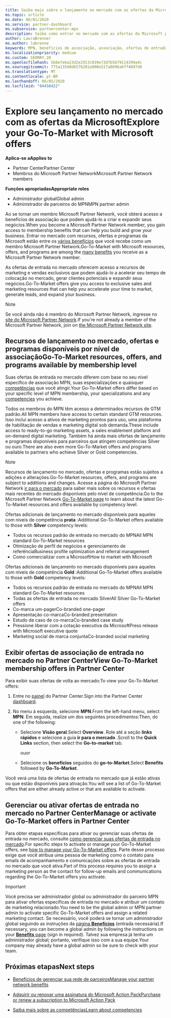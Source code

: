 ```yaml
---
title: Saiba mais sobre o lançamento no mercado com as ofertas da Microsoft
ms.topic: article
ms.date: 06/01/2020
ms.service: partner-dashboard
ms.subservice: partnercenter-mpn
description: Saiba como entrar no mercado com as ofertas da Microsoft pode ajudar a acelerar o tempo de colocação no mercado, gerar clientes potenciais e expandir seus negócios.
author: LauraBrenner
ms.author: labrenne
keywords: MPN, benefícios de associação, associação, ofertas de entrada no mercado, entrar no mercado com a Microsoft, ir para o mercado, associação Gold, associação Silver
ms.localizationpriority: medium
ms.custom: SEOMAY.20
ms.openlocfilehash: 5b8e7e6a23d2e2913c039e73d7b5679114399a4c
ms.sourcegitcommit: 775a13540d6576201a900e517a0696a6ff4897d8
ms.translationtype: MT
ms.contentlocale: pt-BR
ms.lasthandoff: 06/05/2020
ms.locfileid: "84458422"
---
```

# <a name="explore-your-go-to-market-with-microsoft-offers"></a><span data-ttu-id="efdf5-104">Explore seu lançamento no mercado com as ofertas da Microsoft</span><span class="sxs-lookup"><span data-stu-id="efdf5-104">Explore your Go-To-Market with Microsoft offers</span></span>

<span data-ttu-id="efdf5-105">**Aplica-se a**</span><span class="sxs-lookup"><span data-stu-id="efdf5-105">**Applies to**</span></span>

- <span data-ttu-id="efdf5-106">Partner Center</span><span class="sxs-lookup"><span data-stu-id="efdf5-106">Partner Center</span></span>
- <span data-ttu-id="efdf5-107">Membros do Microsoft Partner Network</span><span class="sxs-lookup"><span data-stu-id="efdf5-107">Microsoft Partner Network members</span></span>

<span data-ttu-id="efdf5-108">**Funções apropriadas**</span><span class="sxs-lookup"><span data-stu-id="efdf5-108">**Appropriate roles**</span></span>

- <span data-ttu-id="efdf5-109">Administrador global</span><span class="sxs-lookup"><span data-stu-id="efdf5-109">Global admin</span></span>
- <span data-ttu-id="efdf5-110">Administrador de parceiros do MPN</span><span class="sxs-lookup"><span data-stu-id="efdf5-110">MPN partner admin</span></span>

<span data-ttu-id="efdf5-111">Ao se tornar um membro Microsoft Partner Network, você obterá acesso a benefícios de associação que podem ajudá-lo a criar e expandir seus negócios.</span><span class="sxs-lookup"><span data-stu-id="efdf5-111">When you become a Microsoft Partner Network member, you gain access to membership benefits that can help you build and grow your business.</span></span> <span data-ttu-id="efdf5-112">Entrar no mercado com recursos, ofertas e programas da Microsoft estão entre os [vários benefícios](https://partner.microsoft.com/manage-your-partner-network-benefits) que você recebe como um membro Microsoft Partner Network.</span><span class="sxs-lookup"><span data-stu-id="efdf5-112">Go-To-Market with Microsoft resources, offers, and programs are among the [many benefits](https://partner.microsoft.com/manage-your-partner-network-benefits) you receive as a Microsoft Partner Network member.</span></span>

<span data-ttu-id="efdf5-113">As ofertas de entrada no mercado oferecem acesso a recursos de marketing e vendas exclusivos que podem ajudá-lo a acelerar seu tempo de colocação no mercado, gerar clientes potenciais e expandir seus negócios.</span><span class="sxs-lookup"><span data-stu-id="efdf5-113">Go-To-Market offers give you access to exclusive sales and marketing resources that can help you accelerate your time to market, generate leads, and expand your business.</span></span>

>[!NOTE]
><span data-ttu-id="efdf5-114">Se você ainda não é membro do Microsoft Partner Network, ingresse no [site do Microsoft Partner Network](https://partner.microsoft.com/membership).</span><span class="sxs-lookup"><span data-stu-id="efdf5-114">If you're not already a member of the Microsoft Partner Network, join on [the Microsoft Partner Network site](https://partner.microsoft.com/membership).</span></span>

## <a name="go-to-market-resources-offers-and-programs-available-by-membership-level"></a><span data-ttu-id="efdf5-115">Recursos de lançamento no mercado, ofertas e programas disponíveis por nível de associação</span><span class="sxs-lookup"><span data-stu-id="efdf5-115">Go-To-Market resources, offers, and programs available by membership level</span></span>

<span data-ttu-id="efdf5-116">Suas ofertas de entrada no mercado diferem com base no seu nível específico de associação MPN, suas especializações e quaisquer [competências](learn-about-competencies.md) que você atingir.</span><span class="sxs-lookup"><span data-stu-id="efdf5-116">Your Go-To-Market offers differ based on your specific level of MPN membership, your specializations and any [competencies](learn-about-competencies.md) you achieve.</span></span>

<span data-ttu-id="efdf5-117">Todos os membros do MPN têm acesso a determinados recursos de GTM padrão.</span><span class="sxs-lookup"><span data-stu-id="efdf5-117">All MPN members have access to certain standard GTM resources.</span></span> <span data-ttu-id="efdf5-118">Isso inclui acesso a ativos de marketing prontos para uso, uma plataforma de habilitação de vendas e marketing digital sob demanda.</span><span class="sxs-lookup"><span data-stu-id="efdf5-118">These include access to ready-to-go marketing assets, a sales enablement platform and on-demand digital marketing.</span></span> <span data-ttu-id="efdf5-119">Também há ainda mais ofertas de lançamento e programas disponíveis para parceiros que atingem competências Silver ou ouro.</span><span class="sxs-lookup"><span data-stu-id="efdf5-119">There are also even more Go-To-Market offers and programs available to partners who achieve Silver or Gold competencies.</span></span>

>[!NOTE]
><span data-ttu-id="efdf5-120">Recursos de lançamento no mercado, ofertas e programas estão sujeitos a adições e alterações.</span><span class="sxs-lookup"><span data-stu-id="efdf5-120">Go-To-Market resources, offers, and programs are subject to additions and changes.</span></span> <span data-ttu-id="efdf5-121">Acesse a página do Microsoft Partner Network [ir para o mercado](https://partner.microsoft.com/membership/go-to-market) para saber mais sobre os recursos e ofertas mais recentes do mercado disponíveis pelo nível de competência.</span><span class="sxs-lookup"><span data-stu-id="efdf5-121">Go to the Microsoft Partner Network [Go-To-Market page](https://partner.microsoft.com/membership/go-to-market) to learn about the latest Go-To-Market resources and offers available by competency level.</span></span>

<span data-ttu-id="efdf5-122">Ofertas adicionais de lançamento no mercado disponíveis para aqueles com níveis de competência **prata** :</span><span class="sxs-lookup"><span data-stu-id="efdf5-122">Additional Go-To-Market offers available to those with **Silver** competency levels:</span></span>

- <span data-ttu-id="efdf5-123">Todos os recursos padrão de entrada no mercado do MPN</span><span class="sxs-lookup"><span data-stu-id="efdf5-123">All MPN standard Go-To-Market resources</span></span>
- <span data-ttu-id="efdf5-124">Otimização de perfil de negócios e gerenciamento de referência</span><span class="sxs-lookup"><span data-stu-id="efdf5-124">Business profile optimization and referral management</span></span>
- <span data-ttu-id="efdf5-125">Como comercializar com a Microsoft</span><span class="sxs-lookup"><span data-stu-id="efdf5-125">How to market with Microsoft</span></span>

<span data-ttu-id="efdf5-126">Ofertas adicionais de lançamento no mercado disponíveis para aqueles com níveis de competência **Gold** :</span><span class="sxs-lookup"><span data-stu-id="efdf5-126">Additional Go-To-Market offers available to those with **Gold** competency levels:</span></span>

- <span data-ttu-id="efdf5-127">Todos os recursos padrão de entrada no mercado do MPN</span><span class="sxs-lookup"><span data-stu-id="efdf5-127">All MPN standard Go-To-Market resources</span></span>
- <span data-ttu-id="efdf5-128">Todas as ofertas de entrada no mercado Silver</span><span class="sxs-lookup"><span data-stu-id="efdf5-128">All Silver Go-To-Market offers</span></span>
- <span data-ttu-id="efdf5-129">Co-marca um-pager</span><span class="sxs-lookup"><span data-stu-id="efdf5-129">Co-branded one-pager</span></span>
- <span data-ttu-id="efdf5-130">Apresentação co-marca</span><span class="sxs-lookup"><span data-stu-id="efdf5-130">Co-branded presentation</span></span>
- <span data-ttu-id="efdf5-131">Estudo de caso de co-marca</span><span class="sxs-lookup"><span data-stu-id="efdf5-131">Co-branded case study</span></span>
- <span data-ttu-id="efdf5-132">Pressione liberar com a cotação executiva da Microsoft</span><span class="sxs-lookup"><span data-stu-id="efdf5-132">Press release with Microsoft executive quote</span></span>
- <span data-ttu-id="efdf5-133">Marketing social de marca conjunta</span><span class="sxs-lookup"><span data-stu-id="efdf5-133">Co-branded social marketing</span></span>

## <a name="view-go-to-market-membership-offers-in-partner-center"></a><span data-ttu-id="efdf5-134">Exibir ofertas de associação de entrada no mercado no Partner Center</span><span class="sxs-lookup"><span data-stu-id="efdf5-134">View Go-To-Market membership offers in Partner Center</span></span>

<span data-ttu-id="efdf5-135">Para exibir suas ofertas de volta ao mercado:</span><span class="sxs-lookup"><span data-stu-id="efdf5-135">To view your Go-To-Market offers:</span></span>

1. <span data-ttu-id="efdf5-136">Entre no [painel](https://partner.microsoft.com/dashboard) do Partner Center.</span><span class="sxs-lookup"><span data-stu-id="efdf5-136">Sign into the Partner Center [dashboard](https://partner.microsoft.com/dashboard).</span></span>

2. <span data-ttu-id="efdf5-137">No menu à esquerda, selecione **MPN**.</span><span class="sxs-lookup"><span data-stu-id="efdf5-137">From the left-hand menu, select **MPN**.</span></span> <span data-ttu-id="efdf5-138">Em seguida, realize um dos seguintes procedimentos:</span><span class="sxs-lookup"><span data-stu-id="efdf5-138">Then, do one of the following:</span></span>

    - <span data-ttu-id="efdf5-139">Selecione **Visão geral**.</span><span class="sxs-lookup"><span data-stu-id="efdf5-139">Select **Overview**.</span></span> <span data-ttu-id="efdf5-140">Role até a seção **links rápidos** e selecione a guia **ir para o mercado** .</span><span class="sxs-lookup"><span data-stu-id="efdf5-140">Scroll to the **Quick Links** section, then select the **Go-to-market** tab.</span></span>

      <span data-ttu-id="efdf5-141">ou</span><span class="sxs-lookup"><span data-stu-id="efdf5-141">or</span></span>

    - <span data-ttu-id="efdf5-142">Selecione os **benefícios** seguidos do **go-to-Market**.</span><span class="sxs-lookup"><span data-stu-id="efdf5-142">Select **Benefits** followed by **Go-To-Market**.</span></span>

<span data-ttu-id="efdf5-143">Você verá uma lista de ofertas de entrada no mercado que já estão ativas ou que estão disponíveis para ativação.</span><span class="sxs-lookup"><span data-stu-id="efdf5-143">You will see a list of Go-To-Market offers that are either already active or that are available to activate.</span></span>

## <a name="manage-or-activate-go-to-market-offers-in-partner-center"></a><span data-ttu-id="efdf5-144">Gerenciar ou ativar ofertas de entrada no mercado no Partner Center</span><span class="sxs-lookup"><span data-stu-id="efdf5-144">Manage or activate Go-To-Market offers in Partner Center</span></span>

<span data-ttu-id="efdf5-145">Para obter etapas específicas para ativar ou gerenciar suas ofertas de entrada no mercado, consulte [como gerenciar suas ofertas de entrada no mercado](manage-your-partner-network-benefits.md#manage-go-to-market-offers).</span><span class="sxs-lookup"><span data-stu-id="efdf5-145">For specific steps to activate or manage your Go-To-Market offers, see [how to manage your Go-To-Market offers](manage-your-partner-network-benefits.md#manage-go-to-market-offers).</span></span> <span data-ttu-id="efdf5-146">Parte desse processo exige que você atribua uma pessoa de marketing como o contato para emails de acompanhamento e comunicações sobre as ofertas de entrada no mercado que você ativa.</span><span class="sxs-lookup"><span data-stu-id="efdf5-146">Part of this process requires you to assign a marketing person as the contact for follow-up emails and communications regarding the Go-To-Market offers you activate.</span></span>

>[!IMPORTANT]
><span data-ttu-id="efdf5-147">Você precisa ser administrador global ou administrador do parceiro MPN para ativar ofertas específicas de entrada no mercado e atribuir um contato de marketing relacionado.</span><span class="sxs-lookup"><span data-stu-id="efdf5-147">You need to be the global admin or MPN partner admin to activate specific Go-To-Market offers and assign a related marketing contact.</span></span> <span data-ttu-id="efdf5-148">Se necessário, você poderá se tornar um administrador global seguindo as instruções da [página **Benefícios**](https://partnercenter.microsoft.com/pcv/partnership/benefits) (entrada necessária).</span><span class="sxs-lookup"><span data-stu-id="efdf5-148">If necessary, you can become a global admin by following the instructions on your [**Benefits** page](https://partnercenter.microsoft.com/pcv/partnership/benefits) (sign in required).</span></span> <span data-ttu-id="efdf5-149">Talvez sua empresa já tenha um administrador global; portanto, verifique isso com a sua equipe.</span><span class="sxs-lookup"><span data-stu-id="efdf5-149">Your company may already have a global admin so be sure to check with your team.</span></span>

## <a name="next-steps"></a><span data-ttu-id="efdf5-150">Próximas etapas</span><span class="sxs-lookup"><span data-stu-id="efdf5-150">Next steps</span></span>

- [<span data-ttu-id="efdf5-151">Benefícios de gerenciar sua rede de parceiros</span><span class="sxs-lookup"><span data-stu-id="efdf5-151">Manage your partner network benefits</span></span>](manage-your-partner-network-benefits.md)

- [<span data-ttu-id="efdf5-152">Adquirir ou renovar uma assinatura do Microsoft Action Pack</span><span class="sxs-lookup"><span data-stu-id="efdf5-152">Purchase or renew a subscription to Microsoft Action Pack</span></span>](mpn-get-action-pack.md)

- [<span data-ttu-id="efdf5-153">Saiba mais sobre as competências</span><span class="sxs-lookup"><span data-stu-id="efdf5-153">Learn about competencies</span></span>](learn-about-competencies.md)
